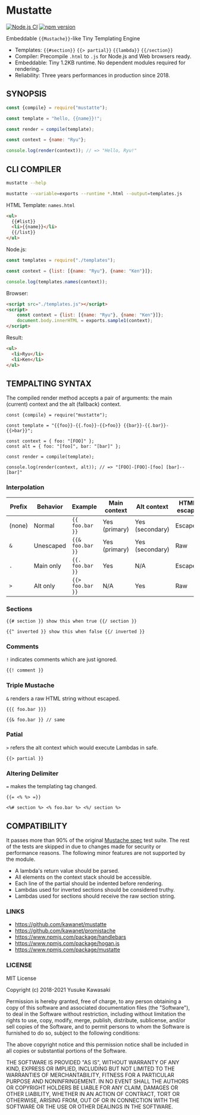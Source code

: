 # Mustatte
[![Node.js CI](https://github.com/kawanet/mustatte/workflows/Node.js%20CI/badge.svg?branch=master)](https://github.com/kawanet/mustatte/actions/)
[![npm version](https://badge.fury.io/js/mustatte.svg)](https://www.npmjs.com/package/mustatte)

Embeddable `{{Mustache}}`-like Tiny Templating Engine

- Templates: `{{#section}}` `{{> partial}}` `{{lambda}}` `{{/section}}`
- Compiler: Precompile `.html` to `.js` for Node.js and Web browsers ready.
- Embeddable: Tiny 1.2KB runtime. No dependent modules required for rendering.
- Reliability: Three years performances in production since 2018.

## SYNOPSIS

```js
const {compile} = require("mustatte");

const template = "hello, {{name}}!";

const render = compile(template);

const context = {name: "Ryu"};

console.log(render(context)); // => "Hello, Ryu!"
```

## CLI COMPILER

```sh
mustatte --help

mustatte --variable=exports --runtime *.html --output=templates.js
```

HTML Template: `names.html`

```html
<ul>
  {{#list}}
  <li>{{name}}</li>
  {{/list}}
</ul>
```

Node.js:

```js
const templates = require("./templates");

const context = {list: [{name: "Ryu"}, {name: "Ken"}]};

console.log(templates.names(context));
```

Browser:

```html
<script src="./templates.js"></script>
<script>
    const context = {list: [{name: "Ryu"}, {name: "Ken"}]};
    document.body.innerHTML = exports.sample1(context);
</script>
```

Result:

```html
<ul>
  <li>Ryu</li>
  <li>Ken</li>
</ul>
```

## TEMPALTING SYNTAX

The compiled render method accepts a pair of arguments: the main (current) context and the alt (fallback) context.

```
const {compile} = require("mustatte");

const template = "{{foo}}-{{.foo}}-{{>foo}} {{bar}}-{{.bar}}-{{>bar}}";

const context = { foo: "[FOO]" };
const alt = { foo: "[foo]", bar: "[bar]" };

const render = compile(template);

console.log(render(context, alt)); // => "[FOO]-[FOO]-[foo] [bar]--[bar]"
```

### Interpolation

| Prefix | Behavior | Example | Main context | Alt context | HTML escape |
| --- | --- | --- | --- | --- | --- |
| (none) | Normal | `{{ foo.bar }}` | Yes (primary) | Yes (secondary) | Escaped |
| `&` | Unescaped | `{{& foo.bar }}` | Yes (primary) | Yes (secondary) | Raw |
| `.` | Main only | `{{. foo.bar }}` | Yes | N/A | Escaped |
| `>` | Alt only | `{{> foo.bar }}` | N/A | Yes | Raw |

### Sections

```
{{# section }} show this when true {{/ section }}

{{^ inverted }} show this when false {{/ inverted }}
```

### Comments

`!` indicates comments which are just ignored.

```
{{! comment }}
```

### Triple Mustache

`&` renders a raw HTML string without escaped.

```
{{{ foo.bar }}}

{{& foo.bar }} // same
```

### Patial

`>` refers the alt context which would execute Lambdas in safe.

```
{{> partial }}
```

### Altering Delimiter

`=` makes the templating tag changed.

```
{{= <% %> =}}

<%# section %> <% foo.bar %> <%/ section %>
```

## COMPATIBILITY

It passes more than 90% of the original [Mustache spec](https://github.com/mustache/spec) test suite.
The rest of the tests are skipped in due to changes made for security or performance reasons.
The following minor features are not supported by the module.

- A lambda's return value should be parsed.
- All elements on the context stack should be accessible.
- Each line of the partial should be indented before rendering.
- Lambdas used for inverted sections should be considered truthy.
- Lambdas used for sections should receive the raw section string.

### LINKS

- https://github.com/kawanet/mustatte
- https://github.com/kawanet/promistache
- https://www.npmjs.com/package/handlebars
- https://www.npmjs.com/package/hogan.js
- https://www.npmjs.com/package/mustatte

### LICENSE

MIT License

Copyright (c) 2018-2021 Yusuke Kawasaki

Permission is hereby granted, free of charge, to any person obtaining a copy
of this software and associated documentation files (the "Software"), to deal
in the Software without restriction, including without limitation the rights
to use, copy, modify, merge, publish, distribute, sublicense, and/or sell
copies of the Software, and to permit persons to whom the Software is
furnished to do so, subject to the following conditions:

The above copyright notice and this permission notice shall be included in all
copies or substantial portions of the Software.

THE SOFTWARE IS PROVIDED "AS IS", WITHOUT WARRANTY OF ANY KIND, EXPRESS OR
IMPLIED, INCLUDING BUT NOT LIMITED TO THE WARRANTIES OF MERCHANTABILITY,
FITNESS FOR A PARTICULAR PURPOSE AND NONINFRINGEMENT. IN NO EVENT SHALL THE
AUTHORS OR COPYRIGHT HOLDERS BE LIABLE FOR ANY CLAIM, DAMAGES OR OTHER
LIABILITY, WHETHER IN AN ACTION OF CONTRACT, TORT OR OTHERWISE, ARISING FROM,
OUT OF OR IN CONNECTION WITH THE SOFTWARE OR THE USE OR OTHER DEALINGS IN THE
SOFTWARE.
